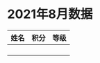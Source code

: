 # 2021年8月数据

| 姓名 | 积分 | 等级 |
| ---- | ---- | ---- |
|      |      |      |
|      |      |      |
|      |      |      |
|      |      |      |

